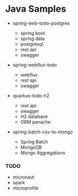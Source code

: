 # Java Samples

- spring-web-todo-postgres
    - spring boot 
    - spring data
    - postgresql
    - rest api
    - swagger

- spring-webflux-todo
    - webflux
    - rest api
    - swagger

- quarkus-todo-h2
    - rest api
    - swagger
    - H2 database
    - ORM panache

- spring-batch-csv-to-mongo
    - Spring Batch
    - MongoDB
    - Mongo Aggregations

### TODO
- micronaut
- spark
- microprofile